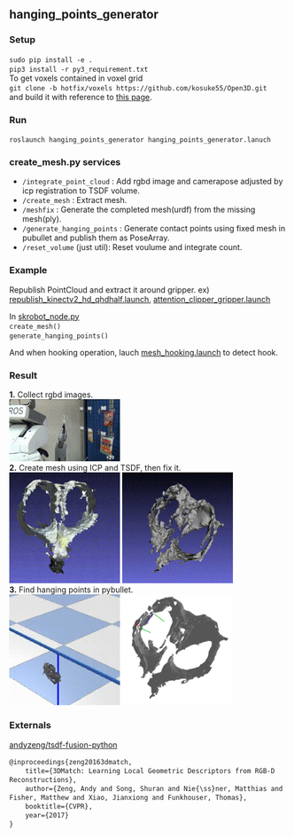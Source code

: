 ## hanging\_points\_generator

### Setup  
`sudo pip install -e .`  
`pip3 install -r py3_requirement.txt`  
To get voxels contained in voxel grid  
`git clone -b hotfix/voxels https://github.com/kosuke55/Open3D.git`  
and build it with reference to [this page](http://www.open3d.org/docs/release/compilation.html#ubuntu).  

### Run  
`roslaunch hanging_points_generator hanging_points_generator.lanuch`  

### create_mesh.py services  
- `/integrate_point_cloud`  : Add rgbd image and camerapose adjusted by icp registration to TSDF volume.  
- `/create_mesh` : Extract mesh.  
- `/meshfix` : Generate the completed mesh(urdf) from the missing mesh(ply).  
- `/generate_hanging_points` : Generate contact points using fixed mesh in pubullet and publish them as PoseArray.
- `/reset_volume` (just util): Reset voulume and integrate count.

### Example
Republish PointCloud and extract it around gripper. ex) [republish_kinectv2_hd_qhdhalf.launch](https://github.com/kosuke55/pr2demo/blob/master/launch/mesh_hooking/republish_kinectv2_hd_qhdhalf.launch), [attention_clipper_gripper.launch](https://github.com/kosuke55/pr2demo/blob/master/launch/mesh_hooking/attention_clipper_giripper.launch)  

In [skrobot_node.py](https://github.com/kosuke55/pr2demo/blob/master/scripts/skrobot_node.py)  
`create_mesh()`  
`generate_hanging_points()`  

And when hooking operation, lauch [mesh_hooking.launch](https://github.com/kosuke55/pr2demo/blob/master/launch/mesh_hooking/mesh_hooking.launch) to detect hook.


### Result
**1.** Collect rgbd images.  
<img src="docs/gif/scissors_0328.gif" width="200">  
**2.** Create mesh using ICP and TSDF, then fix it.  
<img src="docs/gif/scissors_mesh_0318.gif" width="200" height="200" > <img src="docs/gif/scissors_mesh_fix_0318.gif" width="200" height="200">  
**3.** Find hanging points in pybullet.  
<img src="docs/gif/scissors_pybullet_0328.gif" width="200" height="200"> <img src="docs/image/scissors_hanging_points.png" width="200" height="200">  

### Externals  
[andyzeng/tsdf-fusion-python](https://github.com/andyzeng/tsdf-fusion-python)  
```
@inproceedings{zeng20163dmatch,
    title={3DMatch: Learning Local Geometric Descriptors from RGB-D Reconstructions},
    author={Zeng, Andy and Song, Shuran and Nie{\ss}ner, Matthias and Fisher, Matthew and Xiao, Jianxiong and Funkhouser, Thomas},
    booktitle={CVPR},
    year={2017}
}
```
